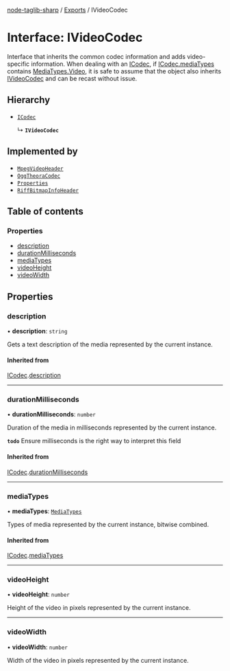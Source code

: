 [node-taglib-sharp](../README.md) / [Exports](../modules.md) / IVideoCodec

# Interface: IVideoCodec

Interface that inherits the common codec information and adds video-specific information.
When dealing with an [ICodec](ICodec.md), if [ICodec.mediaTypes](ICodec.md#mediatypes) contains
[MediaTypes.Video](../enums/MediaTypes.md#video), it is safe to assume that the object also inherits [IVideoCodec](IVideoCodec.md)
and can be recast without issue.

## Hierarchy

- [`ICodec`](ICodec.md)

  ↳ **`IVideoCodec`**

## Implemented by

- [`MpegVideoHeader`](../classes/MpegVideoHeader.md)
- [`OggTheoraCodec`](../classes/OggTheoraCodec.md)
- [`Properties`](../classes/Properties.md)
- [`RiffBitmapInfoHeader`](../classes/RiffBitmapInfoHeader.md)

## Table of contents

### Properties

- [description](IVideoCodec.md#description)
- [durationMilliseconds](IVideoCodec.md#durationmilliseconds)
- [mediaTypes](IVideoCodec.md#mediatypes)
- [videoHeight](IVideoCodec.md#videoheight)
- [videoWidth](IVideoCodec.md#videowidth)

## Properties

### description

• **description**: `string`

Gets a text description of the media represented by the current instance.

#### Inherited from

[ICodec](ICodec.md).[description](ICodec.md#description)

___

### durationMilliseconds

• **durationMilliseconds**: `number`

Duration of the media in milliseconds represented by the current instance.

**`todo`** Ensure milliseconds is the right way to interpret this field

#### Inherited from

[ICodec](ICodec.md).[durationMilliseconds](ICodec.md#durationmilliseconds)

___

### mediaTypes

• **mediaTypes**: [`MediaTypes`](../enums/MediaTypes.md)

Types of media represented by the current instance, bitwise combined.

#### Inherited from

[ICodec](ICodec.md).[mediaTypes](ICodec.md#mediatypes)

___

### videoHeight

• **videoHeight**: `number`

Height of the video in pixels represented by the current instance.

___

### videoWidth

• **videoWidth**: `number`

Width of the video in pixels represented by the current instance.
